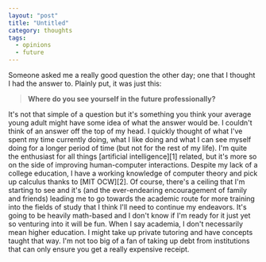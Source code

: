 ```yaml
---
layout: "post"
title: "Untitled"
category: thoughts
tags:
  - opinions
  - future
---
```


Someone asked me a really good question the other day; one that I thought I had
the answer to. Plainly put, it was just this:

> **Where do you see yourself in the future professionally?**

It's not that simple of a question but it's something you think your average
young adult might have some idea of what the answer would be. I couldn't think
of an answer off the top of my head. I quickly thought of what I've spent my time
currently doing, what I like doing and what I can see myself doing for a longer
period of time (but not for the rest of my life). I'm quite the enthusiast for
all things [artificial intelligence][1] related, but it's more so on the side of
improving human-computer interactions. Despite my lack of a college education, I
have a working knowledge of computer theory and pick up calculus thanks to
[MIT OCW][2]. Of course, there's a ceiling that I'm starting to see and it's (and
the ever-endearing encouragement of family and friends) leading me to go towards
the academic route for more training into the fields of study that I think I'll
need to continue my endeavors. It's going to be heavily math-based and I don't
know if I'm ready for it just yet so venturing into it will be fun. When I say
academia, I don't necessarily mean higher education. I might take up private
tutoring and have concepts taught that way. I'm not too big of a fan of taking
up debt from institutions that can only ensure you get a really expensive
receipt.
